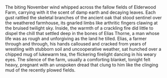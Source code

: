 The biting November wind whipped across the fallow fields of Elderwood Farm, carrying with it the scent of damp earth and decaying leaves.  Each gust rattled the skeletal branches of the ancient oak that stood sentinel over the weathered farmhouse, its gnarled limbs like arthritic fingers clawing at the bruised twilight sky.  Inside, the warmth of a crackling fire did little to dispel the chill that settled deep in the bones of Elias Thorne, a man whose life was as rough and unforgiving as the land he tilled.  Elias, a farmer through and through, his hands calloused and cracked from years of wrestling with stubborn soil and uncooperative weather, sat hunched over a chipped mug of lukewarm tea, the flickering firelight dancing in his weary eyes.  The silence of the farm, usually a comforting blanket, tonight felt heavy, pregnant with an unspoken dread that clung to him like the clinging mud of the recently plowed fields.
